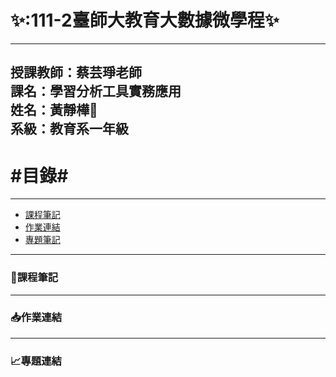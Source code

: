 ✨:111-2臺師大教育大數據微學程:sparkles:
=========================
---
授課教師：蔡芸琤老師
<br/>課名：學習分析工具實務應用
<br/>姓名：黃靜樺:frog:
<br/>系級：教育系一年級
---
#目錄#
========
---
* [課程筆記](#jump1)
* [作業連結](#jump2)
* [專題筆記](#jump3)

---
### <span id="jump1">:bookmark_tabs:課程筆記</span>
---
### <span id="jump2">:inbox_tray:作業連結</span>
---
### <span id="jump3">:chart_with_upwards_trend:專題連結</span>
